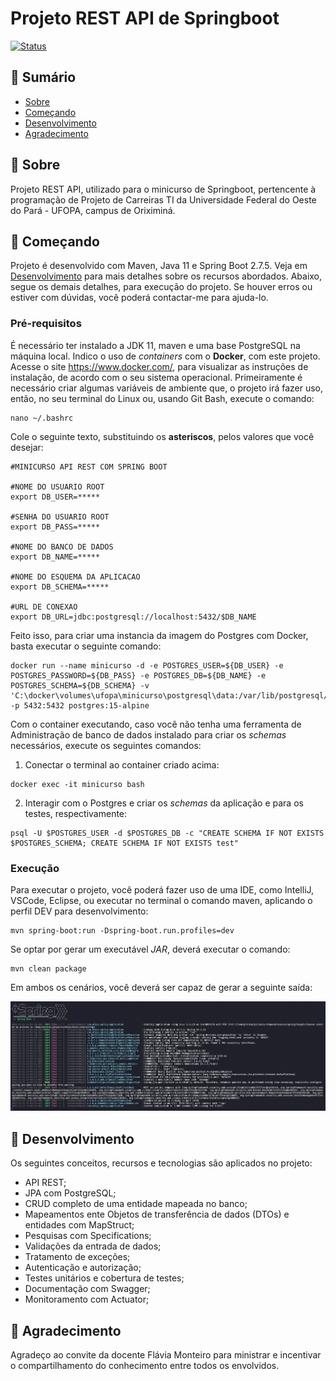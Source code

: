 # Projeto REST API de Springboot
[![Status](https://img.shields.io/badge/Status-Em%20Desenvolvimento-green)]()

## 📝 Sumário

- [Sobre](#about)
- [Começando](#started)
- [Desenvolvimento](#development)
- [Agradecimento](#thanks)

## 🧐 Sobre <a name = "about"></a>

Projeto REST API, utilizado para o minicurso de Springboot, pertencente à programação de Projeto de Carreiras TI da Universidade Federal do Oeste do Pará - UFOPA, campus de Oriximiná.

## 🚀 Começando <a name = "started"></a>

Projeto é desenvolvido com Maven, Java 11 e Spring Boot 2.7.5. Veja em [Desenvolvimento](#development) para mais detalhes sobre os recursos abordados.
Abaixo, segue os demais detalhes, para execução do projeto. Se houver erros ou estiver com dúvidas, você poderá contactar-me para ajuda-lo. 

### Pré-requisitos

É necessário ter instalado a JDK 11, maven e uma base PostgreSQL na máquina local. Indico o uso de _containers_ com o **Docker**, com este projeto. Acesse o site https://www.docker.com/, para visualizar as instruções de instalação, de acordo com o seu sistema operacional.
Primeiramente é necessário criar algumas variáveis de ambiente que, o projeto irá fazer uso, então, no seu terminal do Linux ou, usando Git Bash, execute o comando:
```
nano ~/.bashrc
```
Cole o seguinte texto, substituindo os **asteriscos**, pelos valores que você desejar:
```
#MINICURSO API REST COM SPRING BOOT

#NOME DO USUARIO ROOT
export DB_USER=*****

#SENHA DO USUARIO ROOT
export DB_PASS=*****

#NOME DO BANCO DE DADOS
export DB_NAME=*****

#NOME DO ESQUEMA DA APLICACAO
export DB_SCHEMA=*****

#URL DE CONEXAO
export DB_URL=jdbc:postgresql://localhost:5432/$DB_NAME
```
Feito isso, para criar uma instancia da imagem do Postgres com Docker, basta executar o seguinte comando:
```
docker run --name minicurso -d -e POSTGRES_USER=${DB_USER} -e POSTGRES_PASSWORD=${DB_PASS} -e POSTGRES_DB=${DB_NAME} -e POSTGRES_SCHEMA=${DB_SCHEMA} -v 'C:\docker\volumes\ufopa\minicurso\postgresql\data:/var/lib/postgresql/data' -p 5432:5432 postgres:15-alpine
```
Com o container executando, caso você não tenha uma ferramenta de Administração de banco de dados instalado para criar os _schemas_ necessários, execute os seguintes comandos:
1. Conectar o terminal ao container criado acima:
```
docker exec -it minicurso bash
```
2. Interagir com o Postgres e criar os _schemas_ da aplicação e para os testes, respectivamente:
```
psql -U $POSTGRES_USER -d $POSTGRES_DB -c "CREATE SCHEMA IF NOT EXISTS $POSTGRES_SCHEMA; CREATE SCHEMA IF NOT EXISTS test"
```

### Execução

Para executar o projeto, você poderá fazer uso de uma IDE, como IntelliJ, VSCode, Eclipse, ou executar no terminal o comando maven, aplicando o perfil DEV para desenvolvimento:

```
mvn spring-boot:run -Dspring-boot.run.profiles=dev
```

Se optar por gerar um executável _JAR_, deverá executar o comando:

```
mvn clean package
```

Em ambos os cenários, você deverá ser capaz de gerar a seguinte saída:

![spring](spring.jpg)

## 🔧 Desenvolvimento <a name = "development"></a>

Os seguintes conceitos, recursos e tecnologias são aplicados no projeto:

- API REST;
- JPA com PostgreSQL;
- CRUD completo de uma entidade mapeada no banco;
- Mapeamentos ente Objetos de transferência de dados (DTOs) e entidades com MapStruct;
- Pesquisas com Specifications;
- Validações da entrada de dados;
- Tratamento de exceções;
- Autenticação e autorização;
- Testes unitários e cobertura de testes;
- Documentação com Swagger;
- Monitoramento com Actuator;

## 🎉 Agradecimento <a name = "thanks"></a>
Agradeço ao convite da docente Flávia Monteiro para ministrar e incentivar o compartilhamento do conhecimento entre todos os envolvidos.